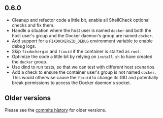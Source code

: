## 0.6.0

- Cleanup and refactor code a little bit, enable all ShellCheck optional checks and fix them.
- Handle a situation where the host user is named `docker` and both the host user's group and the Docker daemon's group are named `docker`.
- Add support for a `FIXDOCKERGID_DEBUG` environment variable to enable debug logs.
- Skip `fixdockergid` and `fixuid` if the container is started as `root`.
- Optimize the code a little bit by relying on `install.sh` to have created the `docker` group.
- Use dind to run tests, so that we can test with different host scenarios.
- Add a check to ensure the container user's group is not named `docker`. This would otherwise cause the `fixuid` to change its GID and potentially break permissions to access the Docker daemon's socket.

## Older versions

Please see the [commits history](https://github.com/felipecrs/fixdockergid/commits/v0.5.0/) for older versions.
